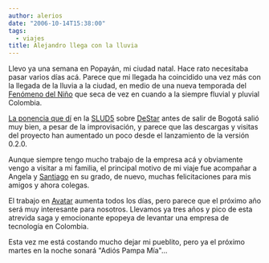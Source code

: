 ```yaml
---
author: alerios
date: "2006-10-14T15:38:00"
tags:
  - viajes
title: Alejandro llega con la lluvia
---
```


Llevo ya una semana en Popayán, mi ciudad natal. Hace rato necesitaba pasar
varios días acá. Parece que mi llegada ha coincidido una vez más con la
llegada de la lluvia a la ciudad, en medio de una nueva temporada del
[Fenómeno del Niño](http://es.wikipedia.org/wiki/Fen%C3%B3meno_del_Ni%C3%B1o)
que seca de vez en cuando a la siempre fluvial y pluvial Colombia.

[La ponencia que dí](http://icom.avatar.com.co/destar/2006-10-01_primer-reporte-anual-destar.odp) en la [SLUD5](http://glud.udistrital.edu.co/slud5/)
sobre [DeStar](http://destar.berlios.de/) antes de salir de Bogotá salió muy
bien, a pesar de la improvisación, y parece que las descargas y visitas del
proyecto han aumentado un poco desde el lanzamiento de la versión 0.2.0.

Aunque siempre tengo mucho trabajo de la empresa acá y obviamente vengo a
visitar a mi familia, el principal motivo de mi viaje fue acompañar a Angela y
[Santiago](http://afrodita.unicauca.edu.co/~santiago/blog/) en su grado, de
nuevo, muchas felicitaciones para mis amigos y ahora colegas.

El trabajo en [Avatar](http://www.avatar.com.co/) aumenta todos los días, pero
parece que el próximo año será muy interesante para nosotros. Llevamos ya tres
años y pico de esta atrevida saga y emocionante epopeya de levantar una
empresa de tecnología en Colombia.

Esta vez me está costando mucho dejar mi pueblito, pero ya el próximo martes
en la noche sonará "Adiós Pampa Mía"...
